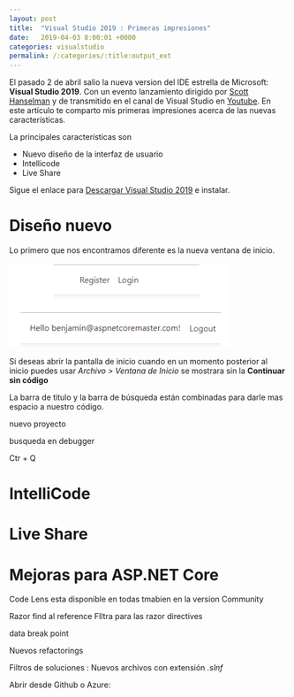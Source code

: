```yaml
---
layout: post
title:  "Visual Studio 2019 : Primeras impresiones"
date:   2019-04-03 8:00:01 +0000
categories: visualstudio
permalink: /:categories/:title:output_ext
---
```


El pasado 2 de abril salio la nueva version del IDE estrella de Microsoft: **Visual Studio 2019**. Con un evento lanzamiento dirigido por [Scott Hanselman](https://twitter.com/shanselman) y de transmitido en el canal de Visual Studio en [Youtube](https://www.youtube.com/watch?v=Hg0tKNAQ1UQ). En este artículo te comparto mis primeras impresiones acerca de las nuevas características.

La principales características son

* Nuevo diseño de la interfaz de usuario
* Intellicode
* Live Share

Sigue el enlace para [Descargar Visual Studio 2019](https://visualstudio.microsoft.com/es/) e instalar.

# Diseño nuevo

Lo primero que nos encontramos diferente es la nueva ventana de inicio.

![Ventana de inicio Visual Studio 2019](/img/vistasparciales.PNG)

Si deseas abrir la pantalla de inicio cuando en un momento posterior al inicio puedes usar _Archivo > Ventana de Inicio_ se mostrara sin la **Continuar sin código**

La barra de titulo y la barra de búsqueda están combinadas para darle mas espacio a nuestro código.

nuevo proyecto

busqueda en debugger

Ctr + Q

# IntelliCode

# Live Share

# Mejoras para ASP.NET Core

Code Lens esta disponible en todas tmabien en la version Community

Razor find al reference FIltra para las razor directives

data break point

Nuevos refactorings

Filtros de soluciones : 
Nuevos archivos con extensión *.slnf*

Abrir desde Github o Azure:
